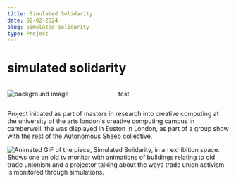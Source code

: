 ```yaml
---
title: Simulated Solidarity
date: 02-02-2024
slug: simulated-solidarity
type: Project
---
```

# simulated solidarity

<div class="lists">
<p><img src="./images/SimulatedSolidarity/IMG_2886.gif" alt="background image" /></p>
<p>test</p>

</div>

<style>
    .lists {display: grid;
    grid-template-columns: 1fr 1fr
    
    }
</style>

Project initiated as part of masters in research into creative computing at the university of the arts london's creative computing campus in camberwell. the was displayed in Euston in London, as part of a group show with the rest of the [Autonomous Sheep](https://www.autonomous-sheep.com/) collective.

![Animated GIF of the piece, Simulated Solidarity, in an exhibition space. Shows one an old tv monitor with animations of buildings relating to old trade unionism and a projector talking about the ways trade union activism is monitored through simulations.](./images/SimulatedSolidarity/IMG_2879.gif)

